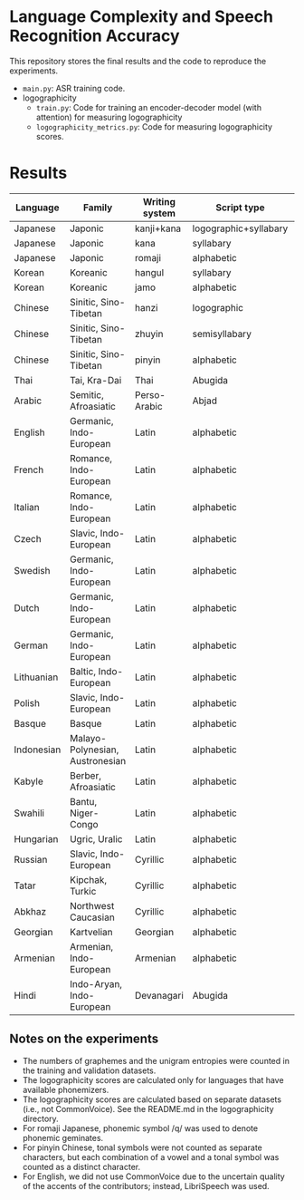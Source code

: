 # Language Complexity and Speech Recognition Accuracy
This repository stores the final results and the code to reproduce the experiments.

- `main.py`: ASR training code.
- logographicity
  - `train.py`: Code for training an encoder-decoder model (with attention) for measuring logographicity
  - `logographicity_metrics.py`: Code for measuring logographicity scores.

# Results
|Language  |Family                         |Writing system|Script type          |CER (%)|\#Grapheme|Unigram entropy|Logographicity|\#Phoneme|
|----------|-------------------------------|--------------|---------------------|-------|----------|---------------|--------------|---------|
|Japanese  |Japonic                        |kanji+kana    |logographic+syllabary|78.63  |1702      |7.74           |44.27         |27       |
|Japanese  |Japonic                        |kana          |syllabary            |25.37  |92        |5.63           |              |         |
|Japanese  |Japonic                        |romaji        |alphabetic           |17.25  |27        |3.52           |              |         |
|Korean    |Koreanic                       |hangul        |syllabary            |30.12  |965       |7.98           |25.67         |39.5     |
|Korean    |Koreanic                       |jamo          |alphabetic           |18.25  |62        |4.90           |              |         |
|Chinese   |Sinitic, Sino-Tibetan          |hanzi         |logographic          |75.79  |2155      |9.47           |41.59         |42.5     |
|Chinese   |Sinitic, Sino-Tibetan     	   |zhuyin     	  |semisyllabary        |13.65  |49        |4.81           |              |         |
|Chinese   |Sinitic, Sino-Tibetan          |pinyin        |alphabetic      	|12.49	|56	   |5.02	   |		  |	    |
|Thai      |Tai, Kra-Dai                   |Thai          |Abugida		|24.00	|67	   |5.24	   |20.55	  |40.67    |
|Arabic    |Semitic, Afroasiatic           |Perso-Arabic  |Abjad		|42.72	|53	   |4.77	   |21.57	  |37	    |
|English   |Germanic, Indo-European        |Latin         |alphabetic		|4.36	|27	   |4.17	   |19.17	  |41.22    |
|French    |Romance, Indo-European         |Latin         |alphabetic		|22.05	|69	   |4.42	   |20.37	  |36.75    |
|Italian   |Romance, Indo-European         |Latin         |alphabetic		|16.63	|48	   |4.27	   |21.28	  |43.33    |
|Czech     |Slavic, Indo-European          |Latin         |alphabetic		|19.19	|46	   |4.92	   |20.57	  |39	    |
|Swedish   |Germanic, Indo-European        |Latin         |alphabetic		|23.17	|34	   |41.52	   |19.81	  |35	    |
|Dutch     |Germanic, Indo-European        |Latin     	  |alphabetic		|14.20	|36	   |4.20	   |16.67	  |49.38    |
|German    |Germanic, Indo-European        |Latin     	  |alphabetic		|9.43	|48	   |4.18	   |18.03	  |40	    |
|Lithuanian|Baltic, Indo-European          |Latin     	  |alphabetic		|14.88	|40	   |4.56	   |		  |52.5	    |
|Polish    |Slavic, Indo-European          |Latin     	  |alphabetic		|14.88	|40	   |4.56	   |		  |36	    |
|Basque    |Basque                         |Latin     	  |alphabetic		|8.78	|27	   |3.89	   |		  |30.71    |
|Indonesian|Malayo-Polynesian, Austronesian|Latin     	  |alphabetic		|26.63	|35	   |4.04	   |		  |31	    |
|Kabyle    |Berber, Afroasiatic            |Latin     	  |alphabetic		|35.87	|46	   |4.30	   |		  |30	    |
|Swahili   |Bantu, Niger-Congo             |Latin     	  |alphabetic		|19.92	|33	   |4.00	   |		  |36.5	    |
|Hungarian |Ugric, Uralic                  |Latin     	  |alphabetic		|17.22	|37	   |4.52	   |		  |52	    |
|Russian   |Slavic, Indo-European          |Cyrillic      |alphabetic		|16.47	|40	   |4.65	   |		  |39.33    |
|Tatar     |Kipchak, Turkic                |Cyrillic  	  |alphabetic		|24.18	|43	   |4.72	   |		  |43	    |
|Abkhaz    |Northwest Caucasian            |Cyrillic  	  |alphabetic		|16.60	|41	   |4.60	   |		  |66	    |
|Georgian  |Kartvelian                     |Georgian      |alphabetic		|17.04	|37	   |4.30	   |		  |33.75    |
|Armenian  |Armenian, Indo-European        |Armenian      |alphabetic		|13.88	|49	   |4.57	   |		  |36.5	    |
|Hindi     |Indo-Aryan, Indo-European      |Devanagari    |Abugida		|23.61	|119	   |5.10	   |		  |68.4	    |

## Notes on the experiments
- The numbers of graphemes and the unigram entropies were counted in the training and validation datasets.
- The logographicity scores are calculated only for languages that have available phonemizers.
- The logographicity scores are calculated based on separate datasets (i.e., not CommonVoice). See the README.md in the logographicity directory.
- For romaji Japanese, phonemic symbol /q/ was used to denote phonemic geminates.
- For pinyin Chinese, tonal symbols were not counted as separate characters, but each combination of a vowel and a tonal symbol was counted as a distinct character.
- For English, we did not use CommonVoice due to the uncertain quality of the accents of the contributors; instead, LibriSpeech was used.